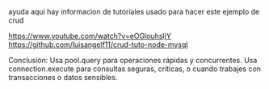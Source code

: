 ayuda  aqui hay informacion de tutoriales usado para hacer este ejemplo de crud

https://www.youtube.com/watch?v=eOGlouhsIjY
https://github.com/luisangelf11/crud-tuto-node-mysql



Conclusión:
Usa pool.query para operaciones rápidas y concurrentes.
Usa connection.execute para consultas seguras, críticas, o cuando trabajes con transacciones o datos sensibles.

